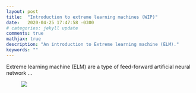 ```yaml
---
layout: post
title:  "Introduction to extreme learning machines (WIP)"
date:   2020-04-25 17:47:58 -0300
# categories: jekyll update
comments: true
mathjax: true
description: "An introduction to Extreme learning machine (ELM)."
keywords: ""
---
```


<!-- https://jekyllrb.com/tutorials/using-jekyll-with-bundler/ -->
Extreme learning machine (ELM) are a type of feed-forward artificial neural network ...

<figure>
  <img src="{{site.url}}/assets/img/elm/elm_architecture_git.png"/>
</figure>

<!-- So first, in order to check the algorithm that we just have implemented, a simple but usefull hard test is the XOR function, which is defined as a not linearly separable function.

since it could overcome the limitations of linear separability -->